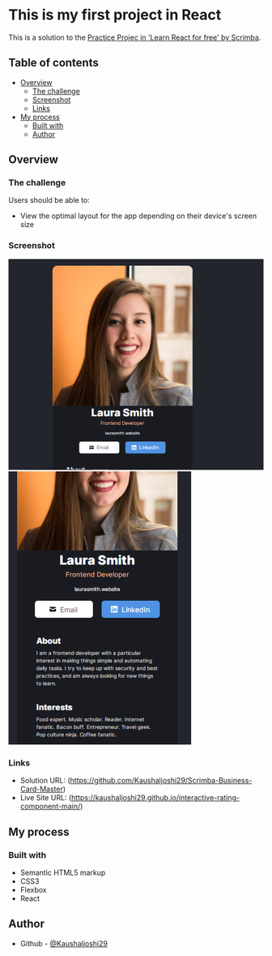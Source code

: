 # This is my first project in React

This is a solution to the [Practice Projec in 'Learn React for free' by Scrimba](https://scrimba.com/learn/learnreact). 

## Table of contents

- [Overview](#overview)
  - [The challenge](#the-challenge)
  - [Screenshot](#screenshot)
  - [Links](#links)
- [My process](#my-process)
  - [Built with](#built-with)
  - [Author](#author)


## Overview

### The challenge

Users should be able to:

- View the optimal layout for the app depending on their device's screen size

### Screenshot

![](./desktopSS.PNG)
![](./mobileSS.PNG)


### Links

- Solution URL: (https://github.com/Kaushaljoshi29/Scrimba-Business-Card-Master)
- Live Site URL: (https://kaushaljoshi29.github.io/interactive-rating-component-main/)

## My process

### Built with

- Semantic HTML5 markup
- CSS3
- Flexbox
- React

## Author

- Github - [@Kaushaljoshi29](https://github.com/Kaushaljoshi29?tab=repositories)
